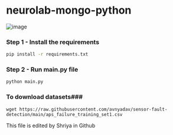 # neurolab-mongo-python

![image](https://user-images.githubusercontent.com/57321948/196933065-4b16c235-f3b9-4391-9cfe-4affcec87c35.png)

### Step 1 - Install the requirements

```bash
pip install -r requirements.txt
```

### Step 2 - Run main.py file

```bash
python main.py
```

### To download datasets###

```
wget https://raw.githubusercontent.com/avnyadav/sensor-fault-detection/main/aps_failure_training_set1.csv
```

This file is edited by Shriya in Github
